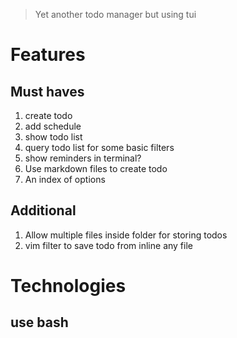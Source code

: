 > Yet another todo manager but using tui

# Features
## Must haves 
1. create todo
2. add schedule
3. show todo list
4. query todo list for some basic filters
5. show reminders in terminal?
6. Use markdown files to create todo
7. An index of options

## Additional
1. Allow multiple files inside folder for storing todos
2. vim filter to save todo from inline any file

# Technologies
## use bash
## 

